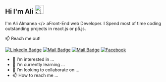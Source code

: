 ## Hi I'm Ali <img src="https://user-images.githubusercontent.com/1303154/88677602-1635ba80-d120-11ea-84d8-d263ba5fc3c0.gif" width="28px" alt="hi">
I'm Ali Almanea </> aFront-End web Developer. I Spend most of time coding outstanding projects in react.js or p5.js.

:mailbox: Reach me out! 

[![Linkedin Badge](https://img.shields.io/badge/-ALİ-0e76a8?style=flat&labelColor=0e76a8&logo=linkedin&logoColor=white)](https://www.linkedin.com/in/ali-almanea/)
[![Mail Badge](https://img.shields.io/badge/-@ali.rashad.ar7-e84393?style=flat&labelColor=e84393&logo=instagram&logoColor=white)](https://www.instagram.com/ali.rashad.ar7/) 
[![Mail Badge](https://img.shields.io/badge/-alialmaena-c0392b?style=flat&labelColor=c0392b&logo=gmail&logoColor=white)](mailto:ali.rashad23@gmail.com)
[![Facebook](https://img.shields.io/badge/-feacbook-blue)](mailto:https://www.facebook.com/people/Ali-Rashad-Al-Manea/100000840170785/)
- 👀 I’m interested in ...
- 🌱 I’m currently learning ...
- 💞️ I’m looking to collaborate on ...
- 📫 How to reach me ...

<!---
zaabta/zaabta is a ✨ special ✨ repository because its `README.md` (this file) appears on your GitHub profile.
You can click the Preview link to take a look at your changes.
--->
